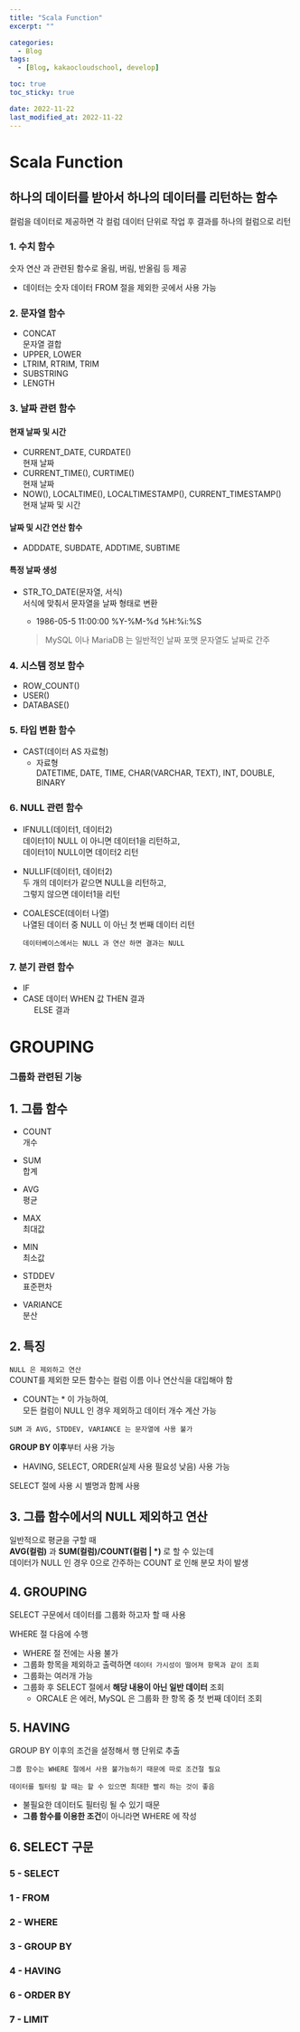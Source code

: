 ```yaml
---
title: "Scala Function"
excerpt: ""

categories:
  - Blog
tags:
  - [Blog, kakaocloudschool, develop]

toc: true
toc_sticky: true

date: 2022-11-22
last_modified_at: 2022-11-22
---
```


# Scala Function

## 하나의 데이터를 받아서 하나의 데이터를 리턴하는 함수

컬럼을 데이터로 제공하면 각 컬럼 데이터 단위로 작업 후 결과를 하나의 컬럼으로 리턴

### 1. 수치 함수

숫자 연산 과 관련된 함수로 올림, 버림, 반올림 등 제공

- 데이터는 숫자 데이터
  FROM 절을 제외한 곳에서 사용 가능

### 2. 문자열 함수

- CONCAT  
  문자열 결합
- UPPER, LOWER
- LTRIM, RTRIM, TRIM
- SUBSTRING
- LENGTH

### 3. 날짜 관련 함수

#### 현재 날짜 및 시간

- CURRENT_DATE, CURDATE()  
  현재 날짜
- CURRENT_TIME(), CURTIME()  
  현재 날짜
- NOW(), LOCALTIME(), LOCALTIMESTAMP(), CURRENT_TIMESTAMP()  
  현재 날짜 및 시간

#### 날짜 및 시간 연산 함수

- ADDDATE, SUBDATE, ADDTIME, SUBTIME

#### 특정 날짜 생성

- STR_TO_DATE(문자열, 서식)  
  서식에 맞춰서 문자열을 날짜 형태로 변환

  - 1986-05-5 11:00:00 %Y-%M-%d %H:%i:%S

  > MySQL 이나 MariaDB 는 일반적인 날짜 포맷 문자열도 날짜로 간주

### 4. 시스템 정보 함수

- ROW_COUNT()
- USER()
- DATABASE()

### 5. 타입 변환 함수

- CAST(데이터 AS 자료형)
  - 자료형  
    DATETIME, DATE, TIME, CHAR(VARCHAR, TEXT), INT, DOUBLE, BINARY

### 6. NULL 관련 함수

- IFNULL(데이터1, 데이터2)  
  데이터1이 NULL 이 아니면 데이터1을 리턴하고,  
  데이터1이 NULL이면 데이터2 리턴
- NULLIF(데이터1, 데이터2)  
  두 개의 데이터가 같으면 NULL을 리턴하고,  
  그렇지 않으면 데이터1을 리턴

- COALESCE(데이터 나열)  
  나열된 데이터 중 NULL 이 아닌 첫 번째 데이터 리턴

  `데이터베이스에서는 NULL 과 연산 하면 결과는 NULL`

### 7. 분기 관련 함수

- IF
- CASE 데이터 WHEN 값 THEN 결과  
   &nbsp;&nbsp;&nbsp;&nbsp;&nbsp;ELSE 결과

# GROUPING

### 그룹화 관련된 기능

## 1. 그룹 함수

- COUNT  
  개수

- SUM  
  합계

- AVG  
  평균

- MAX  
  최대값

- MIN  
  최소값

- STDDEV  
  표준편차

- VARIANCE  
  분산

## 2. 특징

`NULL 은 제외하고 연산`  
COUNT를 제외한 모든 함수는 컬럼 이름 이나 연산식을 대입해야 함

- COUNT는 \* 이 가능하여,  
  모든 컬럼이 NULL 인 경우 제외하고 데이터 개수 계산 가능

`SUM 과 AVG, STDDEV, VARIANCE 는 문자열에 사용 불가`

**GROUP BY 이후**부터 사용 가능

- HAVING, SELECT, ORDER(실제 사용 필요성 낮음) 사용 가능

SELECT 절에 사용 시 별명과 함께 사용

## 3. 그룹 함수에서의 NULL 제외하고 연산

일반적으로 평균을 구할 때  
**AVG(컬럼)** 과 **SUM(컬럼)/COUNT(컬럼 | \*)** 로 할 수 있는데  
데이터가 NULL 인 경우 0으로 간주하는 COUNT 로 인해 분모 차이 발생

## 4. GROUPING

SELECT 구문에서 데이터를 그룹화 하고자 할 때 사용

WHERE 절 다음에 수행

- WHERE 절 전에는 사용 불가
- 그룹화 항목을 제외하고 출력하면 `데이터 가시성이 떨어져 항목과 같이 조회`
- 그룹화는 여러개 가능
- 그룹화 후 SELECT 절에서 **해당 내용이 아닌 일반 데이터** 조회
  - ORCALE 은 에러, MySQL 은 그룹화 한 항목 중 첫 번째 데이터 조회

## 5. HAVING

GROUP BY 이후의 조건을 설정해서 행 단위로 추출

`그룹 함수는 WHERE 절에서 사용 불가능하기 때문에 따로 조건절 필요`

`데이터를 필터링 할 때는 할 수 있으면 최대한 빨리 하는 것이 좋음`

- 불필요한 데이터도 필터링 될 수 있기 때문
- **그룹 함수를 이용한 조건**이 아니라면 WHERE 에 작성

## 6. SELECT 구문

### 5 - SELECT

### 1 - FROM

### 2 - WHERE

### 3 - GROUP BY

### 4 - HAVING

### 6 - ORDER BY

### 7 - LIMIT
